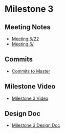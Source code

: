 # Milestone 3

## Meeting Notes

- [Meeting 5/22](https://github.com/ECS153/final-project-mljm/blob/master/Meeting/Meeting%200515.md)
- [Meeting 5/](https://github.com/ECS153/final-project-mljm/blob/master/Meeting/Meeting%200519.md)
## Commits

- [Commits to Master](https://github.com/ECS153/final-project-mljm/commits/master)

  

## Milestone Video

- [Milestone 3 Video]()

## Design Doc

 - [Milestone 3 Design Doc]()
